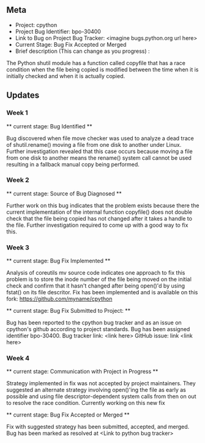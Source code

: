 ## Meta
* Project: cpython
* Project Bug Identifier: bpo-30400
* Link to Bug on Project Bug Tracker: \<imagine bugs.python.org url here\>
* Current Stage: Bug Fix Accepted or Merged
* Brief description (This can change as you progress) :

The Python shutil module has a function called copyfile that has a race
condition when the file being copied is modified between the time when it
is initially checked and when it is actually copied.


## Updates


### Week 1

** current stage: Bug Identified **

Bug discovered when file move checker was used to analyze a dead trace of
shutil.rename() moving a file from one disk to another under Linux.
Further investigation revealed that this case occurs because moving a file
from one disk to another means the rename() system call cannot be used
resulting in a fallback manual copy being performed.


### Week 2

** current stage: Source of Bug Diagnosed **

Further work on this bug indicates that the problem exists because there
the current implementation of the internal function copyfile() does not
double check that the file being copied has not changed after it takes a
handle to the file.  Further investigation required to come up with a good
way to fix this.

### Week 3

** current stage:  Bug Fix Implemented **

Analysis of coreutils mv source code indicates one approach to fix this
problem is to store the inode number of the file being moved on the initial
check and confirm that it hasn't changed after being open()'d by using
fstat() on its file descritor.  Fix has been implemented and is available
on this fork: https://github.com/myname/cpython

** current stage: Bug Fix Submitted to Project: **

Bug has been reported to the cpython bug tracker and as an issue on
cpython's github according to project standards.  Bug has been assigned
identifier bpo-30400.
Bug tracker link: \<link here\>
GitHub issue: link \<link here\>

###  Week 4

** current stage: Communication with Project in Progress **

Strategy implemented in fix was not accepted by project maintainers.  They
suggested an alternate strategy involving open()'ing the file as early as
possible and using file descriptor-dependent system calls from then on out
to resolve the race condition.  Currently working on this new fix

** current stage: Bug Fix Accepted or Merged **

Fix with suggested strategy has been submitted, accepted, and merged.  Bug
has been marked as resolved at \<Link to python bug tracker\>
